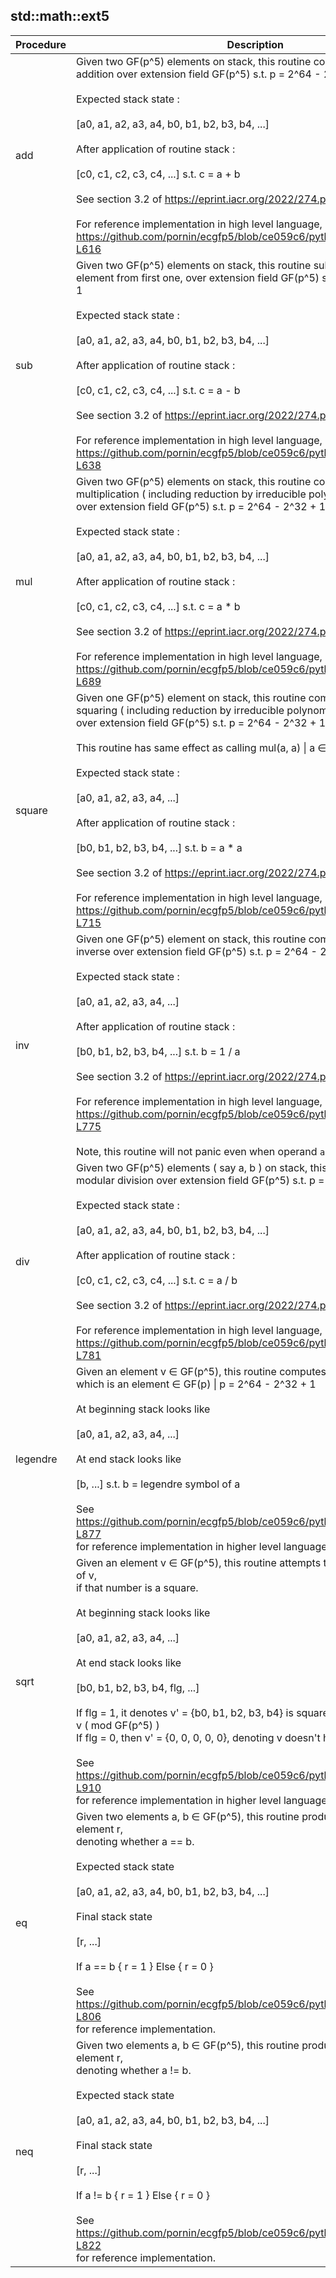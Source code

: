 
## std::math::ext5
| Procedure | Description |
| ----------- | ------------- |
| add |  Given two GF(p^5) elements on stack, this routine computes modular<br /> addition over extension field GF(p^5) s.t. p = 2^64 - 2^32 + 1<br /><br /> Expected stack state :<br /><br /> [a0, a1, a2, a3, a4, b0, b1, b2, b3, b4, ...]<br /><br /> After application of routine stack :<br /><br /> [c0, c1, c2, c3, c4, ...] s.t. c = a + b<br /><br /> See section 3.2 of https://eprint.iacr.org/2022/274.pdf<br /><br /> For reference implementation in high level language, see <br /> https://github.com/pornin/ecgfp5/blob/ce059c6/python/ecGFp5.py#L607-L616 |
| sub |  Given two GF(p^5) elements on stack, this routine subtracts second<br /> element from first one, over extension field GF(p^5) s.t. p = 2^64 - 2^32 + 1<br /><br /> Expected stack state :<br /><br /> [a0, a1, a2, a3, a4, b0, b1, b2, b3, b4, ...]<br /><br /> After application of routine stack :<br /><br /> [c0, c1, c2, c3, c4, ...] s.t. c = a - b<br /><br /> See section 3.2 of https://eprint.iacr.org/2022/274.pdf<br /><br /> For reference implementation in high level language, see <br /> https://github.com/pornin/ecgfp5/blob/ce059c6/python/ecGFp5.py#L629-L638 |
| mul |  Given two GF(p^5) elements on stack, this routine computes modular<br /> multiplication ( including reduction by irreducible polynomial ) <br /> over extension field GF(p^5) s.t. p = 2^64 - 2^32 + 1<br /><br /> Expected stack state :<br /><br /> [a0, a1, a2, a3, a4, b0, b1, b2, b3, b4, ...]<br /><br /> After application of routine stack :<br /><br /> [c0, c1, c2, c3, c4, ...] s.t. c = a * b<br /><br /> See section 3.2 of https://eprint.iacr.org/2022/274.pdf<br /><br /> For reference implementation in high level language, see <br /> https://github.com/pornin/ecgfp5/blob/ce059c6/python/ecGFp5.py#L676-L689 |
| square |  Given one GF(p^5) element on stack, this routine computes modular<br /> squaring ( including reduction by irreducible polynomial ) <br /> over extension field GF(p^5) s.t. p = 2^64 - 2^32 + 1<br /><br /> This routine has same effect as calling mul(a, a) \| a ∈ GF(p^5)<br /><br /> Expected stack state :<br /><br /> [a0, a1, a2, a3, a4, ...]<br /><br /> After application of routine stack :<br /><br /> [b0, b1, b2, b3, b4, ...] s.t. b = a * a<br /><br /> See section 3.2 of https://eprint.iacr.org/2022/274.pdf<br /><br /> For reference implementation in high level language, see <br /> https://github.com/pornin/ecgfp5/blob/ce059c6/python/ecGFp5.py#L709-L715 |
| inv |  Given one GF(p^5) element on stack, this routine computes multiplicative<br /> inverse over extension field GF(p^5) s.t. p = 2^64 - 2^32 + 1<br /><br /> Expected stack state :<br /><br /> [a0, a1, a2, a3, a4, ...]<br /><br /> After application of routine stack :<br /><br /> [b0, b1, b2, b3, b4, ...] s.t. b = 1 / a<br /><br /> See section 3.2 of https://eprint.iacr.org/2022/274.pdf<br /><br /> For reference implementation in high level language, see <br /> https://github.com/pornin/ecgfp5/blob/ce059c6/python/ecGFp5.py#L751-L775<br /><br /> Note, this routine will not panic even when operand `a` is zero. |
| div |  Given two GF(p^5) elements ( say a, b ) on stack, this routine computes<br /> modular division over extension field GF(p^5) s.t. p = 2^64 - 2^32 + 1<br /><br /> Expected stack state :<br /><br /> [a0, a1, a2, a3, a4, b0, b1, b2, b3, b4, ...]<br /><br /> After application of routine stack :<br /><br /> [c0, c1, c2, c3, c4, ...] s.t. c = a / b<br /><br /> See section 3.2 of https://eprint.iacr.org/2022/274.pdf<br /><br /> For reference implementation in high level language, see <br /> https://github.com/pornin/ecgfp5/blob/ce059c6/python/ecGFp5.py#L777-L781 |
| legendre |  Given an element v ∈ GF(p^5), this routine computes its legendre symbol,<br /> which is an element ∈ GF(p) \| p = 2^64 - 2^32 + 1<br /><br /> At beginning stack looks like<br /><br /> [a0, a1, a2, a3, a4, ...]<br /><br /> At end stack looks like<br /><br /> [b, ...] s.t. b = legendre symbol of a<br /><br /> See https://github.com/pornin/ecgfp5/blob/ce059c6/python/ecGFp5.py#L857-L877<br /> for reference implementation in higher level language. |
| sqrt |  Given an element v ∈ GF(p^5), this routine attempts to compute square root of v, <br /> if that number is a square.<br /><br /> At beginning stack looks like<br /><br /> [a0, a1, a2, a3, a4, ...]<br /><br /> At end stack looks like<br /><br /> [b0, b1, b2, b3, b4, flg, ...]<br /><br /> If flg = 1, it denotes v' = {b0, b1, b2, b3, b4} is square root of v i.e. v' * v' = v ( mod GF(p^5) )<br /> If flg = 0, then v' = {0, 0, 0, 0, 0}, denoting v doesn't have a square root<br /><br /> See https://github.com/pornin/ecgfp5/blob/ce059c6/python/ecGFp5.py#L879-L910<br /> for reference implementation in higher level language. |
| eq |  Given two elements a, b ∈ GF(p^5), this routine produces single field element r,<br /> denoting whether a == b.<br /><br /> Expected stack state <br /><br /> [a0, a1, a2, a3, a4, b0, b1, b2, b3, b4, ...]<br /><br /> Final stack state <br /><br /> [r, ...]<br /><br /> If a == b { r = 1 } Else { r = 0 }<br /><br /> See https://github.com/pornin/ecgfp5/blob/ce059c6/python/ecGFp5.py#L797-L806<br /> for reference implementation. |
| neq |  Given two elements a, b ∈ GF(p^5), this routine produces single field element r,<br /> denoting whether a != b.<br /><br /> Expected stack state <br /><br /> [a0, a1, a2, a3, a4, b0, b1, b2, b3, b4, ...]<br /><br /> Final stack state <br /><br /> [r, ...]<br /><br /> If a != b { r = 1 } Else { r = 0 }<br /><br /> See https://github.com/pornin/ecgfp5/blob/ce059c6/python/ecGFp5.py#L813-L822<br /> for reference implementation. |

